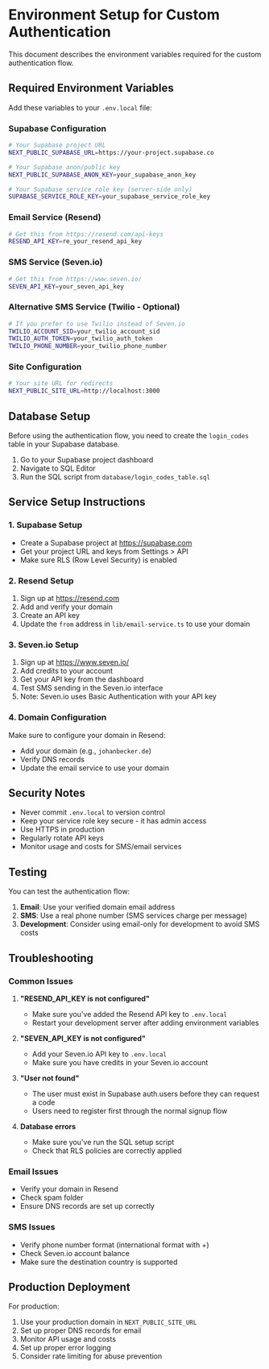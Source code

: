 # Environment Setup for Custom Authentication

This document describes the environment variables required for the custom authentication flow.

## Required Environment Variables

Add these variables to your `.env.local` file:

### Supabase Configuration
```bash
# Your Supabase project URL
NEXT_PUBLIC_SUPABASE_URL=https://your-project.supabase.co

# Your Supabase anon/public key
NEXT_PUBLIC_SUPABASE_ANON_KEY=your_supabase_anon_key

# Your Supabase service role key (server-side only)
SUPABASE_SERVICE_ROLE_KEY=your_supabase_service_role_key
```

### Email Service (Resend)
```bash
# Get this from https://resend.com/api-keys
RESEND_API_KEY=re_your_resend_api_key
```

### SMS Service (Seven.io)
```bash
# Get this from https://www.seven.io/
SEVEN_API_KEY=your_seven_api_key
```

### Alternative SMS Service (Twilio - Optional)
```bash
# If you prefer to use Twilio instead of Seven.io
TWILIO_ACCOUNT_SID=your_twilio_account_sid
TWILIO_AUTH_TOKEN=your_twilio_auth_token
TWILIO_PHONE_NUMBER=your_twilio_phone_number
```

### Site Configuration
```bash
# Your site URL for redirects
NEXT_PUBLIC_SITE_URL=http://localhost:3000
```

## Database Setup

Before using the authentication flow, you need to create the `login_codes` table in your Supabase database.

1. Go to your Supabase project dashboard
2. Navigate to SQL Editor
3. Run the SQL script from `database/login_codes_table.sql`

## Service Setup Instructions

### 1. Supabase Setup
- Create a Supabase project at https://supabase.com
- Get your project URL and keys from Settings > API
- Make sure RLS (Row Level Security) is enabled

### 2. Resend Setup
1. Sign up at https://resend.com
2. Add and verify your domain
3. Create an API key
4. Update the `from` address in `lib/email-service.ts` to use your domain

### 3. Seven.io Setup
1. Sign up at https://www.seven.io/
2. Add credits to your account
3. Get your API key from the dashboard
4. Test SMS sending in the Seven.io interface
5. Note: Seven.io uses Basic Authentication with your API key

### 4. Domain Configuration
Make sure to configure your domain in Resend:
- Add your domain (e.g., `johanbecker.de`)
- Verify DNS records
- Update the email service to use your domain

## Security Notes

- Never commit `.env.local` to version control
- Keep your service role key secure - it has admin access
- Use HTTPS in production
- Regularly rotate API keys
- Monitor usage and costs for SMS/email services

## Testing

You can test the authentication flow:

1. **Email**: Use your verified domain email address
2. **SMS**: Use a real phone number (SMS services charge per message)
3. **Development**: Consider using email-only for development to avoid SMS costs

## Troubleshooting

### Common Issues

1. **"RESEND_API_KEY is not configured"**
   - Make sure you've added the Resend API key to `.env.local`
   - Restart your development server after adding environment variables

2. **"SEVEN_API_KEY is not configured"**
   - Add your Seven.io API key to `.env.local`
   - Make sure you have credits in your Seven.io account

3. **"User not found"**
   - The user must exist in Supabase auth.users before they can request a code
   - Users need to register first through the normal signup flow

4. **Database errors**
   - Make sure you've run the SQL setup script
   - Check that RLS policies are correctly applied

### Email Issues

- Verify your domain in Resend
- Check spam folder
- Ensure DNS records are set up correctly

### SMS Issues

- Verify phone number format (international format with +)
- Check Seven.io account balance
- Make sure the destination country is supported

## Production Deployment

For production:

1. Use your production domain in `NEXT_PUBLIC_SITE_URL`
2. Set up proper DNS records for email
3. Monitor API usage and costs
4. Set up proper error logging
5. Consider rate limiting for abuse prevention 